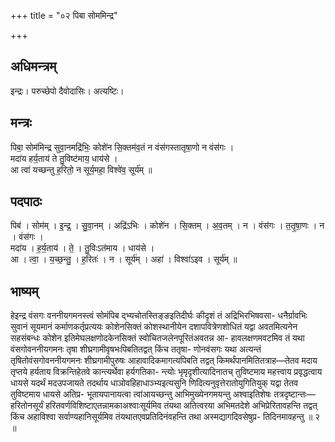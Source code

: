 +++
title = "०२ पिबा सोममिन्द्र"

+++
## अधिमन्त्रम्
इन्द्रः। परुच्छेपो दैवोदासिः। अत्यष्टिः।

## मन्त्रः
पिबा॒ सोम॑मिन्द्र सुवा॒नमद्रि॑भिः॒ कोशे॑न सि॒क्तम॑व॒तं न वंस॑गस्तातृषा॒णो न वंस॑गः ।  
मदा॑य हर्य॒ताय॑ ते तु॒विष्ट॑माय॒ धाय॑से ।  
आ त्वा॑ यच्छन्तु ह॒रितो॒ न सूर्य॒महा॒ विश्वे॑व॒ सूर्य॑म् ॥

## पदपाठः
पिब॑ । सोम॑म् । इ॒न्द्र॒ । सु॒वा॒नम् । अद्रि॑ऽभिः । कोशे॑न । सि॒क्तम् । अ॒व॒तम् । न । वंस॑गः । त॒तृ॒षा॒णः । न । वंस॑गः ।  
मदा॑य । ह॒र्य॒ताय॑ । ते॒ । तु॒विःऽत॑माय । धाय॑से ।  
आ । त्वा॒ । य॒च्छ॒न्तु॒ । ह॒रितः॑ । न । सूर्य॑म् । अहा॑ । विश्वा॑ऽइव । सूर्य॑म् ॥

## भाष्यम्
हेइन्द्र वंसगः वननीयगमनस्त्वं सोमंपिब द्भ्यचोतस्तिङ्ङइतिदीर्घः कीदृशं तं अद्रिभिरभिषवसा- धनैर्ग्रावभिः सुवानं सूयमानं कर्माणकर्तृप्रत्ययः कोशेनसिक्तं कोशस्थानीयेन दशापवित्रेणशोधितं यद्वा अवतमित्यनेन सहसंबन्धः कोशेन इतिमेघलक्षणोदकेनसिक्तं स्वोचितजलेनपूरितंअवतन्न आ- हावलक्षणमवटमिव तं यथा वंसगोवननीयगमनः तृषा शीघ्रगामीवृषभःपिबतितद्वत् किंच ततृषा- णोनवंसगः यथा अत्यन्तं तृषितोवंसगोवननीयगमनः शीघ्रगामीपुरुषः आहावादिकमागत्यपिबति तद्वत् किमर्थंपानमितितत्राह—तेतव मदाय तृप्तये हर्यताय विक्रन्तिहेतवे कान्त्यर्थेवा हर्यगतिका- न्त्योः भृमृदृशीत्यादिनातच् तुविष्टमाय महत्त्वाय प्रवृद्धत्वाय धायसे यदर्थं मदउपजायते तदर्थाय धाञोवहिहाधाञ्भ्यइत्यसुनि णिदित्यनुवृत्तेरातोयुगितियुक् यद्वा तेतव तुविष्टमाय धायसे अतिप्र- भूतायपानायत्वा त्वांआयच्छन्तु आभिमुख्येनगमयन्तु अश्वाइतिशेषः तत्रदृष्टान्तः—हरितोनसूर्यं हरितवर्णविशिष्टाएतन्नामकाअश्वाःसूर्यमिव तंयथा अतित्वरया अभिमतदेशे अभिप्रेरितावहन्ति तद्वत् किंच अहाविश्वा सर्वाण्यहानिसूर्यमिव तंयथातएवप्रतिदिनंवहन्ति तथा अस्मद्यागदिवसेषुप्र- तिदिनमावहन्तु ॥ २ ॥